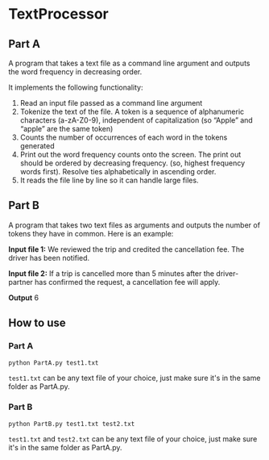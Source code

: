 # TextProcessor

## Part A
A program that takes a text file as a command line argument and outputs the word frequency in decreasing order.

It implements the following functionality:
1. Read an input file passed as a command line argument
2. Tokenize the text of the file. A token is a sequence of alphanumeric characters (a-zA-Z0-9), independent of capitalization (so “Apple” and “apple” are the same token)
3. Counts the number of occurrences of each word in the tokens generated
4. Print out the word frequency counts onto the screen. The print out should be ordered by decreasing frequency. (so, highest frequency words first). Resolve ties alphabetically in ascending order.
5. It reads the file line by line so it can handle large files.

## Part B
A program that takes two text files as arguments and outputs the number of tokens they have in common. Here is an example:

**Input file 1:**
We reviewed the trip and credited the cancellation fee. The driver has been notified.

**Input file 2:**
If a trip is cancelled more than 5 minutes after the driver-partner has confirmed the request, a cancellation fee will apply.

**Output**
6

## How to use
### Part A
`python PartA.py test1.txt`

`test1.txt` can be any text file of your choice, just make sure it's in the same folder as PartA.py.

### Part B
`python PartB.py test1.txt test2.txt`

`test1.txt` and `test2.txt` can be any text file of your choice, just make sure it's in the same folder as PartA.py.
